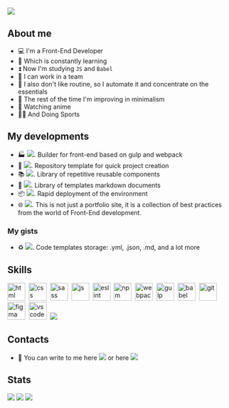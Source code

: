# [![](https://readme-typing-svg.demolab.com?font=Fira+Code&weight=800&size=40&duration=2000&pause=800&color=8800FF&repeat=false&width=800&height=80&lines=Hello+%F0%9F%A4%99%2C+i'm+Nikita+Almanov)](https://git.io/typing-svg)

## About me

- 💻 I'm a Front-End Developer
- 📑 Which is constantly learning
- ⏫ Now I'm studying `JS` and `Babel`
- 👥 I can work in a team
- 🧠 I also don't like routine, so I automate it and concentrate on the essentials
- 🌿 The rest of the time I'm improving in minimalism
- 👀 Watching anime
- 🚴‍♂️ And Doing Sports

## My developments

- 🏭 [![](https://img.shields.io/badge/illicit-80f)](https://github.com/nikkeyl/Illicit). Builder for front-end based on gulp and webpack
- 🔄 [![](https://img.shields.io/badge/quicky-starter-purple)](https://github.com/nikkeyl/Boilerplate-illicit). Repository template for quick project creation
- 📚 [![](https://img.shields.io/badge/RRC-orange)](https://github.com/nikkeyl/RRC). Library of repetitive reusable components
- 📖 [![](https://img.shields.io/badge/TMD-blue)](https://github.com/nikkeyl/templates-markdown-docs). Library of templates markdown documents
- 📦 [![](https://img.shields.io/badge/devpack-brown)](https://github.com/nikkeyl/devpack). Rapid deployment of the environment
- 🌐 [![](https://img.shields.io/badge/nikkeyl-blue)](https://nikkeyl.github.io/nikkeyl). This is not just a portfolio site, it is a collection of best practices from the world of Front-End development.

### My gists
- ♻️ [![](https://img.shields.io/badge/gists-darkgreen)](https://gist.github.com/nikkeyl). Code templates storage: .yml, .json, .md, and a lot more

## Skills

<img src="https://cdn.jsdelivr.net/gh/devicons/devicon/icons/html5/html5-plain-wordmark.svg" width="40" height="40" title="html">&nbsp;
<img src="https://cdn.jsdelivr.net/gh/devicons/devicon/icons/css3/css3-plain-wordmark.svg" width="40" height="40" title="css">&nbsp;
<img src="https://cdn.jsdelivr.net/gh/devicons/devicon/icons/sass/sass-original.svg" width="40" height="40" title="sass">&nbsp;
<img src="https://cdn.jsdelivr.net/gh/devicons/devicon/icons/javascript/javascript-original.svg" width="40" height="40" title="js">&nbsp;
<img src="https://cdn.jsdelivr.net/gh/devicons/devicon/icons/eslint/eslint-original.svg" width="40" height="40" title="eslint">&nbsp;
<img src="https://cdn.jsdelivr.net/gh/devicons/devicon/icons/npm/npm-original-wordmark.svg" width="40" height="40" title="npm">&nbsp;
<img src="https://cdn.jsdelivr.net/gh/devicons/devicon/icons/webpack/webpack-original.svg" width="40" height="40" title="webpack">&nbsp;
<img src="https://cdn.jsdelivr.net/gh/devicons/devicon/icons/gulp/gulp-plain.svg" width="40" height="40" title="gulp">&nbsp;
<img src="https://cdn.jsdelivr.net/gh/devicons/devicon/icons/babel/babel-original.svg" width="40" height="40" title="babel">&nbsp;
<img src="https://cdn.jsdelivr.net/gh/devicons/devicon/icons/git/git-original.svg" width="40" height="40" title="git">&nbsp;
<img src="https://cdn.jsdelivr.net/gh/devicons/devicon/icons/figma/figma-original.svg" width="40" height="40" title="figma">&nbsp;
<img src="https://cdn.jsdelivr.net/gh/devicons/devicon/icons/vscode/vscode-original.svg" width="40" height="40" title="vscode">&nbsp;
[![](https://img.shields.io/badge/more-gold)](https://nikkeyl.github.io/nikkeyl)&nbsp;

## Contacts

- 📱 You can write to me here [![](https://img.shields.io/badge/nikkeyl-blue?style=flat&logo=Telegram&logoColor=white)](https://t.me/nikkeyl) or here [![](https://img.shields.io/badge/nikkeyl-red?style=flat&logo=Gmail&logoColor=white)](mailto:nikkeyl.dev@gmail.com)

## Stats

![](http://github-profile-summary-cards.vercel.app/api/cards/profile-details?username=nikkeyl&theme=2077)
![](http://github-profile-summary-cards.vercel.app/api/cards/repos-per-language?username=nikkeyl&theme=2077)
![](http://github-profile-summary-cards.vercel.app/api/cards/stats?username=nikkeyl&theme=2077)
